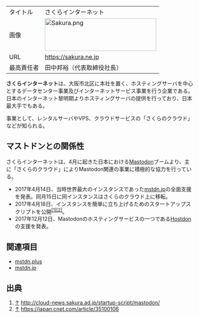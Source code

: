 <div>

|            |                                                                                                                                                                                                                                                                           |
|------------|---------------------------------------------------------------------------------------------------------------------------------------------------------------------------------------------------------------------------------------------------------------------------|
| タイトル   | さくらインターネット                                                                                                                                                                                                                                                      |
| 画像       | [<img src="/images/thumb/f/f4/Sakura.png/300px-Sakura.png" srcset="/images/thumb/f/f4/Sakura.png/450px-Sakura.png 1.5x, /images/thumb/f/f4/Sakura.png/600px-Sakura.png 2x" width="300" height="88" alt="Sakura.png" />](/%E3%83%95%E3%82%A1%E3%82%A4%E3%83%AB:Sakura.png) |
| URL        | <a href="https://sakura.ne.jp" rel="nofollow">https://sakura.ne.jp</a>                                                                                                                                                                                                    |
| 最高責任者 | 田中邦裕（代表取締役社長）                                                                                                                                                                                                                                                |

**さくらインターネット**は、大阪市北区に本社を置く、ホスティングサーバを中心とするデータセンター事業及びインターネットサービス事業を行う企業である。日本のインターネット黎明期よりホスティングサーバの提供を行っており、日本最大手でもある。

事業として、レンタルサーバやVPS、クラウドサービスの「さくらのクラウド」などが知られる。

## マストドンとの関係性

さくらインターネットは、4月に起きた日本における[Mastodon](/Mastodon "Mastodon")ブームより、主に「さくらのクラウド」によりMastodon関連の事業に積極的な協力を行っている。

-   2017年4月14日、当時世界最大のインスタンスであった[mstdn.jp](/Mstdn.jp "Mstdn.jp")の全面支援を発表。同月15日に同インスタンスはさくらのクラウド上に移転。
-   2017年4月18日、インスタンスを簡単に立ち上げるためのスタートアップスクリプトを公開<sup>[\[1\]](#cite_note-1)[\[2\]](#cite_note-2)</sup>。
-   2017年12月12日、Mastodonのホスティングサービスの一つである[Hostdon](/Hostdon "Hostdon")の支援を発表。

## 関連項目

-   [mstdn.plus](/Mstdn.plus "Mstdn.plus")
-   [mstdn.jp](/Mstdn.jp "Mstdn.jp")

## 出典

<div>

1.  <span id="cite_note-1">[↑](#cite_ref-1) <a href="http://cloud-news.sakura.ad.jp/startup-script/mastodon/" rel="nofollow">http://cloud-news.sakura.ad.jp/startup-script/mastodon/</a></span>
2.  <span id="cite_note-2">[↑](#cite_ref-2) <a href="https://japan.cnet.com/article/35100106" rel="nofollow">https://japan.cnet.com/article/35100106</a></span>

</div>

</div>
